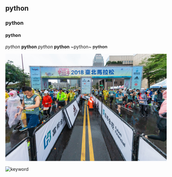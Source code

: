 ## python
### python
#### python

*python*
**python**
_python_
__python__
~python~
~~python~~


![Taipeimarathon](./ALLDATAx1_1-1-1.jpg)

![keyword](http://www.actgenomics.com/)

